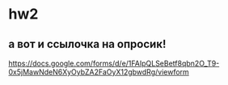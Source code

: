 # hw2

## а вот и ссылочка на опросик!
https://docs.google.com/forms/d/e/1FAIpQLSeBetf8qbn2O_T9-0x5jMawNdeN6XyOybZA2FaOyX12gbwdRg/viewform
